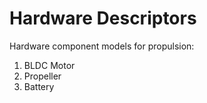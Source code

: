 # Hardware Descriptors

Hardware component models for propulsion:

1. BLDC Motor
2. Propeller
3. Battery